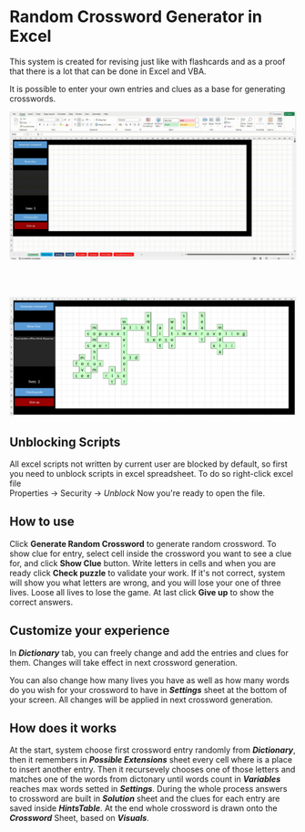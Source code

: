 # Random Crossword Generator in Excel
This system is created for revising just like with flashcards and as a proof that there is a lot that can be done in Excel and VBA.

It is possible to enter your own entries and clues as a base for generating crosswords.

![image](./pictures/crossword-generation.gif)

<br><br>

![image](./pictures/solved-crossword.png)

## Unblocking Scripts 
All excel scripts not written by current user are blocked by default, so first you need to unblock scripts in excel spreadsheet. To do so right-click excel file    
Properties -> Security -> *Unblock*
Now you're ready to open the file.

## How to use
Click **Generate Random Crossword** to generate random crossword. To show clue for entry, select cell inside the crossword you want to see a clue for, and click **Show Clue** button. Write letters in cells and when you are ready click **Check puzzle** to validate your work. If it's not correct, system will show you what letters are wrong, and you will lose your one of three lives. Loose all lives to lose the game. At last click **Give up** to show the correct answers.

## Customize your experience
In ***Dictionary*** tab, you can freely change and add the entries and clues for them. Changes will take effect in next crossword generation.

You can also change how many lives you have as well as how many words do you wish for your crossword to have in ***Settings*** sheet at the bottom of your screen. All changes will be applied in next crossword generation.

## How does it works
At the start, system choose first crossword entry randomly from ***Dictionary***, then it remembers in ***Possible Extensions*** sheet every cell where is a place to insert another entry. Then it recursevely chooses one of those letters and matches one of the words from dictonary until words count in ***Variables*** reaches max words setted in ***Settings***. During the whole process answers to crossword are built in ***Solution*** sheet and the clues for each entry are saved inside ***HintsTable***. At the end whole crossword is drawn onto the ***Crossword*** Sheet, based on ***Visuals***.